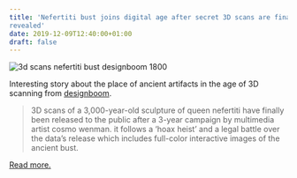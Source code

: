 ```yaml
---
title: 'Nefertiti bust joins digital age after secret 3D scans are finally
revealed'
date: 2019-12-09T12:40:00+01:00
draft: false
---
```


![3d scans nefertiti bust designboom 1800](https://cdn-blog.adafruit.com/uploads/2019/12/3d-scans-nefertiti-bust-designboom-1800.jpg "3d-scans-nefertiti-bust-designboom-1800.jpg")

Interesting story about the place of ancient artifacts in the age of 3D scanning from [designboom](https://www.designboom.com/technology/3d-scans-nefertiti-bust-12-02-2019/).

> 3D scans of a 3,000-year-old sculpture of queen nefertiti have finally been released to the public after a 3-year campaign by multimedia artist cosmo wenman. it follows a ‘hoax heist’ and a legal battle over the data’s release which includes full-color interactive images of the ancient bust.

[Read more.](https://www.designboom.com/technology/3d-scans-nefertiti-bust-12-02-2019/)
